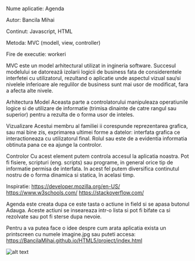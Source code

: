 Nume aplicatie: Agenda

Autor: Bancila Mihai

Continut: Javascript, HTML

Metoda: MVC (modell, view, controller)

Fire de executie: workeri

MVC este un model arhitectural utilizat in ingineria software. Succesul modelului se datorează izolarii logicii de business fata de considerentele interfetei cu utilizatorul, rezultand o aplicatie unde aspectul vizual sau/si nivelele inferioare ale regulilor de business sunt mai usor de modificat, fara a afecta alte nivele.

Arhitectura
Model
Aceasta parte a controlatorului manipuleaza operatiunile logice si de utilizare de informatie (trimisa dinainte de catre rangul sau superior) pentru a rezulta de o forma usor de inteles.

Vizualizare
Acestui membru al familiei ii corespunde reprezentarea grafica, sau mai bine zis, exprimarea ultimei forme a datelor: interfata grafica ce interactioneaza cu utilizatorul final. Rolul sau este de a evidentia informatia obtinuta pana ce ea ajunge la controlor.

Controlor
Cu acest element putem controla accesul la aplicatia noastra. Pot fi fisiere, scripturi (eng. scripts) sau programe, in general orice tip de informatie permisa de interfata. In acest fel putem diversifica continutul nostru de o forma dinamica si statica, în acelasi timp.

Inspiratie: 
https://developer.mozilla.org/en-US/
https://www.w3schools.com/
https://stackoverflow.com/

Agenda este creata dupa ce este tasta o actiune in field si se apasa butonul Adauga. Aceste actiuni se inseareaza intr-o lista si pot fi bifate ca si rezolvate sau pot fi sterse dupa nevoie.

Pentru a va putea face o idee despre cum arata aplicatia exista un printscreen cu numele imagine.jpg sau puteti accesa:
https://BancilaMihai.github.io/HTML5/proiect/index.html

 ![alt text](https://bancilamihai.github.io/HTML5/proiect/imagine.jpg)
